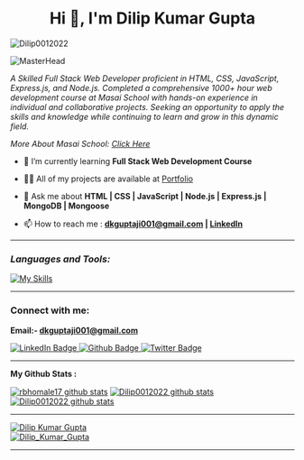 <h1 align="center">Hi 👋, I'm Dilip Kumar Gupta</h1>
<p align="left"> <img src="https://komarev.com/ghpvc/?username=Dilip0012022&label=Profile%20views&color=0e75b6&style=flat" alt="Dilip0012022" /> </p>

![MasterHead](https://user-images.githubusercontent.com/112823546/217016507-da977155-0e3a-48ff-905c-e3eecfdf2b00.png)

<p class="empty"><em>
  A Skilled Full Stack Web Developer proficient in HTML, CSS, JavaScript, Express.js, and Node.js. Completed a comprehensive 1000+ hour web development course at Masai School with hands-on experience in individual and collaborative projects. Seeking an opportunity to apply the skills and knowledge while continuing to learn and grow in this dynamic field.
<p>More About Masai School: <a href="https://masaischool.com/">Click Here</a></p>
</em></p>

- 🌱 I’m currently learning **Full Stack Web Development Course**

- 👨‍💻 All of my projects are available at <a href='https://dilip0012022.github.io/'>Portfolio</a>

- 💬 Ask me about **HTML | CSS | JavaScript | Node.js | Express.js | MongoDB | Mongoose**

- 📫 How to reach me : **[dkguptaji001@gmail.com](mailto:dkguptaji001@gmail.com) | [LinkedIn](https://www.linkedin.com/in/dilip-gupta-482b09140/)**

---

**<i><h3 align="left">Languages and Tools:</h3></i>**

  <div align="left">

   [![My Skills](https://skillicons.dev/icons?i=html,css,js,nodejs,express,mongodb,github,netlify,vscode,mongoose)](#)

  </div>

---
**<h3 align="left">Connect with me:</h3>**

**Email:- dkguptaji001@gmail.com**

<div id="badges">
  <a href="https://www.linkedin.com/in/dilip-gupta-482b09140/">
    <img src="https://img.shields.io/badge/LinkedIn-blue?style=for-the-badge&logo=linkedin&logoColor=white" alt="LinkedIn Badge"/>
  </a>
  <a href="https://github.com/Dilip0012022">
    <img src="https://img.shields.io/badge/portfolio-black?style=for-the-badge&logo=github&logoColor=white" alt="Github Badge"/>
  </a>
  <a href="#">
    <img src="https://komarev.com/ghpvc/?style=for-the-badge&username=Dilip0012022" alt="Twitter Badge"/>
  </a>
</div>

<p align="left">
</p>

---

**My Github Stats :**

 <a href="https://github.com/Dilip0012022"><img align="center" src="https://github-readme-stats.vercel.app/api?username=Dilip0012022&show_icons=true&include_all_commits=true&theme=buefy&hide_border=true" alt="rbhomale17 github stats" /></a>  <a href="https://github.com/Dilip0012022"><img align="center" src="https://github-readme-stats.vercel.app/api/top-langs/?username=Dilip0012022&layout=compact&theme=buefy&hide_border=true" alt="Dilip0012022 github stats" /></a>   <a href="https://github.com/Dilip0012022"><img align="center" src="https://github-readme-streak-stats.herokuapp.com/?user=Dilip0012022&" alt="Dilip0012022 github stats" /></a>  

---

 <a href="https://github.com/Dilip0012022"><img src="https://github-profile-trophy.vercel.app/?username=Dilip0012022" alt="Dilip Kumar Gupta" /></a>  
  <a href="https://github.com/Dilip0012022"><img src="https://github-contributor-stats.vercel.app/api?username=Dilip0012022&limit=5&combine_all_yearly_contributions=true" alt="Dilip_Kumar_Gupta" /></a>  

---
